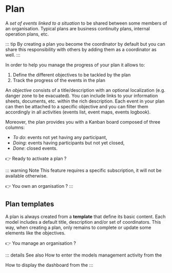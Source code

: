 # <i class="las la-stream"></i> Plan

A *set of events linked to a situation* to be shared between some members of an organisation. Typical plans are business continuity plans, internal operation plans, etc.

::: tip
By creating a plan you become the coordinator by default but you can share this responsibility with others by adding them as a coordinator as well.
:::

In order to help you manage the progress of your plan it allows to:
1. Define the different objectives to be tackled by the plan
2. Track the progress of the events in the plan

An *objective* consists of a title/description with an optional localization (e.g. danger zone to be evacuated). You can include links to your information sheets, documents, etc. within the rich description. Each event in your plan can then be attached to a specific objective and you can filter them accordingly in all activities (events list, event maps, events logbook).

Moreover, the plan provides you with a Kanban board composed of three columns:
* *To do*: events not yet having any participant,
* *Doing*: events having participants but not yet closed,
* *Done*: closed events.

:point_right: Ready to activate a plan ? <tour-link text="How to manage your plans" path="home" :params="{ organisation: 'member' }"/>

::: warning Note
This feature requires a specific subscription, it will not be available otherwise.

:point_right: You own an organisation ? <tour-link text="How to subscribe" path="home" :params="{ organisation: 'owner', route: 'organisation-settings-activity', page: 'billing' }"/>
:::

## Plan templates

A plan is always created from a **template** that define its basic content. Each model includes a default title, description and/or set of coordinators. This way, when creating a plan, only remains to complete or update some elements like the objectives.

:point_right: You manage an organisation ? <tour-link text="How to manage your templates" path="home" :params="{ organisation: 'manager', route: 'plan-templates-activity' }"/>

::: details See also
How to enter the models management activity from the <tour-link text="dashboard" path="home/organisations"/>

How to display the dashboard from the <tour-link text="main menu" path="home" :params="{ tour: 'home' }"/>
:::
